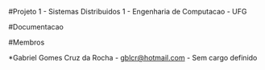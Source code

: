 #Projeto 1 - Sistemas Distribuidos 1 - Engenharia de Computacao - UFG

#Documentacao

#Membros

*Gabriel Gomes Cruz da Rocha - gblcr@hotmail.com - Sem cargo definido
